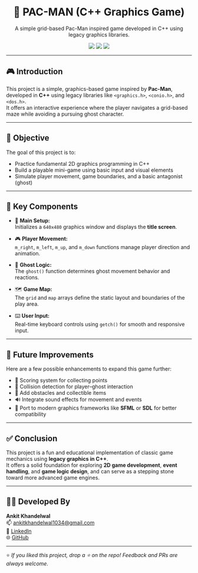 <h1 align="center">👾 PAC-MAN (C++ Graphics Game)</h1>

<p align="center">
  A simple grid-based Pac-Man inspired game developed in C++ using legacy graphics libraries.
</p>

<p align="center">
  <img src="https://img.shields.io/badge/C++-game-blue.svg" />
  <img src="https://img.shields.io/badge/Graphics-h%2C%20Conio.h%2C%20DOS.h-lightgrey" />
  <img src="https://img.shields.io/badge/Status-Completed-brightgreen" />
</p>

---

## 🎮 Introduction

This project is a simple, graphics-based game inspired by **Pac-Man**, developed in **C++** using legacy libraries like `<graphics.h>`, `<conio.h>`, and `<dos.h>`.  
It offers an interactive experience where the player navigates a grid-based maze while avoiding a pursuing ghost character.

---

## 🎯 Objective

The goal of this project is to:

- Practice fundamental 2D graphics programming in C++
- Build a playable mini-game using basic input and visual elements
- Simulate player movement, game boundaries, and a basic antagonist (ghost)

---

## 🧩 Key Components

- 🔧 **Main Setup:**  
  Initializes a `640x480` graphics window and displays the **title screen**.

- 🎮 **Player Movement:**  
  `m_right`, `m_left`, `m_up`, and `m_down` functions manage player direction and animation.

- 👻 **Ghost Logic:**  
  The `ghost()` function determines ghost movement behavior and reactions.

- 🗺️ **Game Map:**  
  The `grid` and `map` arrays define the static layout and boundaries of the play area.

- ⌨️ **User Input:**  
  Real-time keyboard controls using `getch()` for smooth and responsive input.

---

## 🚀 Future Improvements

Here are a few possible enhancements to expand this game further:

- 💯 Scoring system for collecting points
- 🎯 Collision detection for player–ghost interaction
- 🧱 Add obstacles and collectible items
- 🔊 Integrate sound effects for movement and events
- 🔄 Port to modern graphics frameworks like **SFML** or **SDL** for better compatibility

---

## ✅ Conclusion

This project is a fun and educational implementation of classic game mechanics using **legacy graphics in C++**.  
It offers a solid foundation for exploring **2D game development**, **event handling**, and **game logic design**, and can serve as a stepping stone toward more advanced game engines.

---

## 👨‍💻 Developed By

**Ankit Khandelwal**  
📫 [ankitkhandelwal1034@gmail.com](mailto:ankitkhandelwal1034@gmail.com)  
🔗 [LinkedIn](https://www.linkedin.com/in/ankit-khandelwal-002474295/)  
🌐 [GitHub](https://github.com/Ankit-khandelwal04)

---

⭐ *If you liked this project, drop a ⭐ on the repo! Feedback and PRs are always welcome.*

